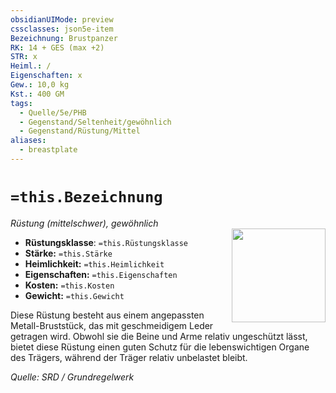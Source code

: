 ```yaml
---
obsidianUIMode: preview
cssclasses: json5e-item
Bezeichnung: Brustpanzer
RK: 14 + GES (max +2)
STR: x 
Heiml.: /
Eigenschaften: x
Gew.: 10,0 kg
Kst.: 400 GM
tags:
  - Quelle/5e/PHB
  - Gegenstand/Seltenheit/gewöhnlich
  - Gegenstand/Rüstung/Mittel
aliases:
  - breastplate
---
```

# `=this.Bezeichnung`
*Rüstung (mittelschwer), gewöhnlich*  
<img src="Symbolik/Gegenstände.webp" align="right" width="150">

- **Rüstungsklasse**: `=this.Rüstungsklasse`
- **Stärke:** `=this.Stärke`
- **Heimlichkeit:** `=this.Heimlichkeit`
- **Eigenschaften:** `=this.Eigenschaften`
- **Kosten:** `=this.Kosten`
- **Gewicht:** `=this.Gewicht`

Diese Rüstung besteht aus einem angepassten Metall-Bruststück, das mit geschmeidigem Leder getragen wird. Obwohl sie die Beine und Arme relativ ungeschützt lässt, bietet diese Rüstung einen guten Schutz für die lebenswichtigen Organe des Trägers, während der Träger relativ unbelastet bleibt.

*Quelle: SRD / Grundregelwerk*